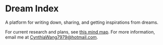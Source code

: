 # Dream Index
A platform for writing down, sharing, and getting inspirations from dreams.

For current research and plans, see [this mind map](https://docs.qq.com/mind/DRXJuaFphZG5qeWpT). For more information, email
me at CynthiaWang7979@hotmail.com.
